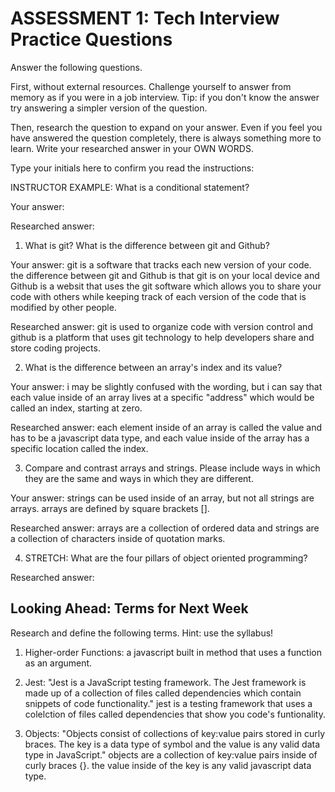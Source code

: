 # ASSESSMENT 1: Tech Interview Practice Questions

Answer the following questions.

First, without external resources. Challenge yourself to answer from memory as if you were in a job interview. Tip: if you don't know the answer try answering a simpler version of the question.

Then, research the question to expand on your answer. Even if you feel you have answered the question completely, there is always something more to learn. Write your researched answer in your OWN WORDS.

Type your initials here to confirm you read the instructions:

INSTRUCTOR EXAMPLE: What is a conditional statement?

Your answer:

Researched answer:

1. What is git? What is the difference between git and Github?

Your answer: git is a  software that tracks each new version of your code. the difference between git and Github is that git is on your local device and Github is a websit that uses the git software which allows you to share your code with others while keeping track of each version of the code that is modified by other people.

Researched answer: git is used to organize code with version control and github is a platform that uses git technology to help developers share and store coding projects.


2. What is the difference between an array's index and its value?

Your answer: i may be slightly confused with the wording, but i can say that each value inside of an array lives at a specific "address" which would be called an index, starting at zero.

Researched answer: each element inside of an array is called the value and has to be a javascript data type, and each value inside of the array has a specific location called the index.

3. Compare and contrast arrays and strings. Please include ways in which they are the same and ways in which they are different.

Your answer: strings can be used inside of an array, but not all strings are arrays. arrays are defined by square brackets [].

Researched answer: arrays are a collection of ordered data and strings are a collection of characters inside of quotation marks.

4. STRETCH: What are the four pillars of object oriented programming?

Researched answer:

## Looking Ahead: Terms for Next Week

Research and define the following terms. Hint: use the syllabus!

1. Higher-order Functions: a javascript built in method that uses a function as an argument.

2. Jest: "Jest is a JavaScript testing framework. The Jest framework is made up of a collection of files called dependencies which contain snippets of code functionality." jest is a testing framework that uses a colelction of files called dependencies that show you code's funtionality.

3. Objects: "Objects consist of collections of key:value pairs stored in curly braces. The key is a data type of symbol and the value is any valid data type in JavaScript." objects are a collection of key:value pairs inside of curly braces {}. the value inside of the key is any valid javascript data type.
